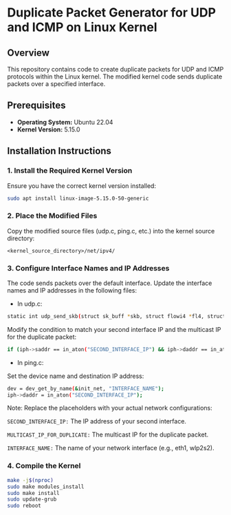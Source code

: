 # Duplicate Packet Generator for UDP and ICMP on Linux Kernel

## Overview

This repository contains code to create duplicate packets for UDP and ICMP protocols within the Linux kernel. The modified kernel code sends duplicate packets over a specified interface.

## Prerequisites

- **Operating System:** Ubuntu 22.04
- **Kernel Version:** 5.15.0

## Installation Instructions

### 1. Install the Required Kernel Version

Ensure you have the correct kernel version installed:


```bash
sudo apt install linux-image-5.15.0-50-generic
```
###  2. Place the Modified Files
Copy the modified source files (udp.c, ping.c, etc.) into the kernel source directory:
```
<kernel_source_directory>/net/ipv4/
```
### 3. Configure Interface Names and IP Addresses
The code sends packets over the default interface. Update the interface names and IP addresses in the following files:

-  In udp.c:

```bash
static int udp_send_skb(struct sk_buff *skb, struct flowi4 *fl4, struct inet_cork *cork)
```

Modify the condition to match your second interface IP and the multicast IP for the duplicate packet:

```bash
if (iph->saddr == in_aton("SECOND_INTERFACE_IP") && iph->daddr == in_aton("MULTICAST_IP_FOR_DUPLICATE"))
```

- In ping.c:

Set the device name and destination IP address:

```bash
dev = dev_get_by_name(&init_net, "INTERFACE_NAME");
iph->daddr = in_aton("SECOND_INTERFACE_IP");
```

Note: Replace the placeholders with your actual network configurations:

```SECOND_INTERFACE_IP:``` The IP address of your second interface.

```MULTICAST_IP_FOR_DUPLICATE:``` The multicast IP for the duplicate packet.

```INTERFACE_NAME:``` The name of your network interface (e.g., eth1, wlp2s2).

### 4. Compile the Kernel
```bash
make -j$(nproc)
sudo make modules_install
sudo make install
sudo update-grub
sudo reboot
```


